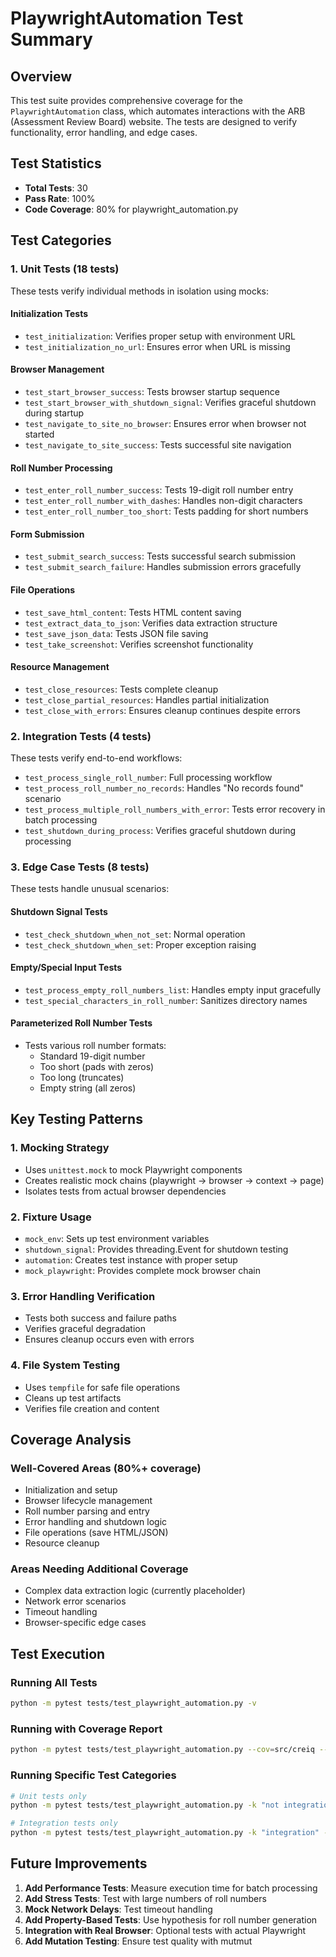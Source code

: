 # PlaywrightAutomation Test Summary

## Overview
This test suite provides comprehensive coverage for the `PlaywrightAutomation` class, which automates interactions with the ARB (Assessment Review Board) website. The tests are designed to verify functionality, error handling, and edge cases.

## Test Statistics
- **Total Tests**: 30
- **Pass Rate**: 100%
- **Code Coverage**: 80% for playwright_automation.py

## Test Categories

### 1. **Unit Tests** (18 tests)
These tests verify individual methods in isolation using mocks:

#### Initialization Tests
- `test_initialization`: Verifies proper setup with environment URL
- `test_initialization_no_url`: Ensures error when URL is missing

#### Browser Management
- `test_start_browser_success`: Tests browser startup sequence
- `test_start_browser_with_shutdown_signal`: Verifies graceful shutdown during startup
- `test_navigate_to_site_no_browser`: Ensures error when browser not started
- `test_navigate_to_site_success`: Tests successful site navigation

#### Roll Number Processing
- `test_enter_roll_number_success`: Tests 19-digit roll number entry
- `test_enter_roll_number_with_dashes`: Handles non-digit characters
- `test_enter_roll_number_too_short`: Tests padding for short numbers

#### Form Submission
- `test_submit_search_success`: Tests successful search submission
- `test_submit_search_failure`: Handles submission errors gracefully

#### File Operations
- `test_save_html_content`: Tests HTML content saving
- `test_extract_data_to_json`: Verifies data extraction structure
- `test_save_json_data`: Tests JSON file saving
- `test_take_screenshot`: Verifies screenshot functionality

#### Resource Management
- `test_close_resources`: Tests complete cleanup
- `test_close_partial_resources`: Handles partial initialization
- `test_close_with_errors`: Ensures cleanup continues despite errors

### 2. **Integration Tests** (4 tests)
These tests verify end-to-end workflows:

- `test_process_single_roll_number`: Full processing workflow
- `test_process_roll_number_no_records`: Handles "No records found" scenario
- `test_process_multiple_roll_numbers_with_error`: Tests error recovery in batch processing
- `test_shutdown_during_process`: Verifies graceful shutdown during processing

### 3. **Edge Case Tests** (8 tests)
These tests handle unusual scenarios:

#### Shutdown Signal Tests
- `test_check_shutdown_when_not_set`: Normal operation
- `test_check_shutdown_when_set`: Proper exception raising

#### Empty/Special Input Tests
- `test_process_empty_roll_numbers_list`: Handles empty input gracefully
- `test_special_characters_in_roll_number`: Sanitizes directory names

#### Parameterized Roll Number Tests
- Tests various roll number formats:
  - Standard 19-digit number
  - Too short (pads with zeros)
  - Too long (truncates)
  - Empty string (all zeros)

## Key Testing Patterns

### 1. **Mocking Strategy**
- Uses `unittest.mock` to mock Playwright components
- Creates realistic mock chains (playwright → browser → context → page)
- Isolates tests from actual browser dependencies

### 2. **Fixture Usage**
- `mock_env`: Sets up test environment variables
- `shutdown_signal`: Provides threading.Event for shutdown testing
- `automation`: Creates test instance with proper setup
- `mock_playwright`: Provides complete mock browser chain

### 3. **Error Handling Verification**
- Tests both success and failure paths
- Verifies graceful degradation
- Ensures cleanup occurs even with errors

### 4. **File System Testing**
- Uses `tempfile` for safe file operations
- Cleans up test artifacts
- Verifies file creation and content

## Coverage Analysis

### Well-Covered Areas (80%+ coverage)
- Initialization and setup
- Browser lifecycle management
- Roll number parsing and entry
- Error handling and shutdown logic
- File operations (save HTML/JSON)
- Resource cleanup

### Areas Needing Additional Coverage
- Complex data extraction logic (currently placeholder)
- Network error scenarios
- Timeout handling
- Browser-specific edge cases

## Test Execution

### Running All Tests
```bash
python -m pytest tests/test_playwright_automation.py -v
```

### Running with Coverage Report
```bash
python -m pytest tests/test_playwright_automation.py --cov=src/creiq --cov-report=html
```

### Running Specific Test Categories
```bash
# Unit tests only
python -m pytest tests/test_playwright_automation.py -k "not integration" -v

# Integration tests only  
python -m pytest tests/test_playwright_automation.py -k "integration" -v
```

## Future Improvements

1. **Add Performance Tests**: Measure execution time for batch processing
2. **Add Stress Tests**: Test with large numbers of roll numbers
3. **Mock Network Delays**: Test timeout handling
4. **Add Property-Based Tests**: Use hypothesis for roll number generation
5. **Integration with Real Browser**: Optional tests with actual Playwright
6. **Add Mutation Testing**: Ensure test quality with mutmut 